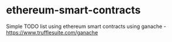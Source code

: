 # ethereum-smart-contracts
Simple TODO list using ethereum smart contracts using ganache - https://www.trufflesuite.com/ganache